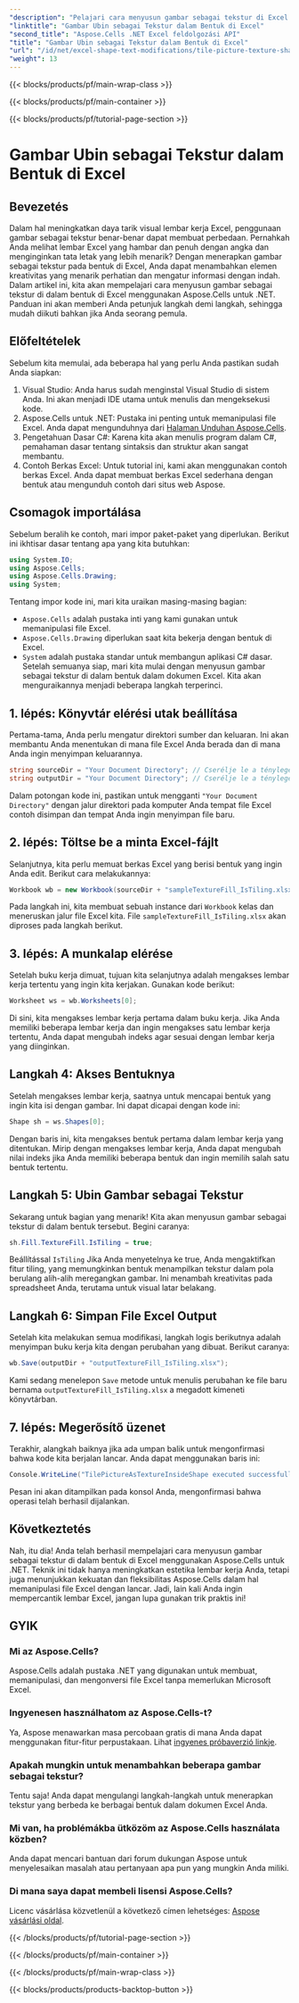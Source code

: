 ```yaml
---
"description": "Pelajari cara menyusun gambar sebagai tekstur di Excel menggunakan Aspose.Cells untuk .NET dengan tutorial langkah demi langkah yang mudah diikuti ini."
"linktitle": "Gambar Ubin sebagai Tekstur dalam Bentuk di Excel"
"second_title": "Aspose.Cells .NET Excel feldolgozási API"
"title": "Gambar Ubin sebagai Tekstur dalam Bentuk di Excel"
"url": "/id/net/excel-shape-text-modifications/tile-picture-texture-shape-excel/"
"weight": 13
---
```


{{< blocks/products/pf/main-wrap-class >}}

{{< blocks/products/pf/main-container >}}

{{< blocks/products/pf/tutorial-page-section >}}

# Gambar Ubin sebagai Tekstur dalam Bentuk di Excel

## Bevezetés
Dalam hal meningkatkan daya tarik visual lembar kerja Excel, penggunaan gambar sebagai tekstur benar-benar dapat membuat perbedaan. Pernahkah Anda melihat lembar Excel yang hambar dan penuh dengan angka dan menginginkan tata letak yang lebih menarik? Dengan menerapkan gambar sebagai tekstur pada bentuk di Excel, Anda dapat menambahkan elemen kreativitas yang menarik perhatian dan mengatur informasi dengan indah. Dalam artikel ini, kita akan mempelajari cara menyusun gambar sebagai tekstur di dalam bentuk di Excel menggunakan Aspose.Cells untuk .NET. Panduan ini akan memberi Anda petunjuk langkah demi langkah, sehingga mudah diikuti bahkan jika Anda seorang pemula.
## Előfeltételek
Sebelum kita memulai, ada beberapa hal yang perlu Anda pastikan sudah Anda siapkan:
1. Visual Studio: Anda harus sudah menginstal Visual Studio di sistem Anda. Ini akan menjadi IDE utama untuk menulis dan mengeksekusi kode.
2. Aspose.Cells untuk .NET: Pustaka ini penting untuk memanipulasi file Excel. Anda dapat mengunduhnya dari [Halaman Unduhan Aspose.Cells](https://releases.aspose.com/cells/net/).
3. Pengetahuan Dasar C#: Karena kita akan menulis program dalam C#, pemahaman dasar tentang sintaksis dan struktur akan sangat membantu.
4. Contoh Berkas Excel: Untuk tutorial ini, kami akan menggunakan contoh berkas Excel. Anda dapat membuat berkas Excel sederhana dengan bentuk atau mengunduh contoh dari situs web Aspose.
## Csomagok importálása
Sebelum beralih ke contoh, mari impor paket-paket yang diperlukan. Berikut ini ikhtisar dasar tentang apa yang kita butuhkan:
```csharp
using System.IO;
using Aspose.Cells;
using Aspose.Cells.Drawing;
using System;
```
Tentang impor kode ini, mari kita uraikan masing-masing bagian:
- `Aspose.Cells` adalah pustaka inti yang kami gunakan untuk memanipulasi file Excel.
- `Aspose.Cells.Drawing` diperlukan saat kita bekerja dengan bentuk di Excel.
- `System` adalah pustaka standar untuk membangun aplikasi C# dasar.
Setelah semuanya siap, mari kita mulai dengan menyusun gambar sebagai tekstur di dalam bentuk dalam dokumen Excel. Kita akan menguraikannya menjadi beberapa langkah terperinci.
## 1. lépés: Könyvtár elérési utak beállítása
Pertama-tama, Anda perlu mengatur direktori sumber dan keluaran. Ini akan membantu Anda menentukan di mana file Excel Anda berada dan di mana Anda ingin menyimpan keluarannya.
```csharp
string sourceDir = "Your Document Directory"; // Cserélje le a tényleges könyvtárára
string outputDir = "Your Document Directory"; // Cserélje le a tényleges könyvtárára
```
Dalam potongan kode ini, pastikan untuk mengganti `"Your Document Directory"` dengan jalur direktori pada komputer Anda tempat file Excel contoh disimpan dan tempat Anda ingin menyimpan file baru.
## 2. lépés: Töltse be a minta Excel-fájlt
Selanjutnya, kita perlu memuat berkas Excel yang berisi bentuk yang ingin Anda edit. Berikut cara melakukannya:
```csharp
Workbook wb = new Workbook(sourceDir + "sampleTextureFill_IsTiling.xlsx");
```
Pada langkah ini, kita membuat sebuah instance dari `Workbook` kelas dan meneruskan jalur file Excel kita. File `sampleTextureFill_IsTiling.xlsx` akan diproses pada langkah berikut.
## 3. lépés: A munkalap elérése
Setelah buku kerja dimuat, tujuan kita selanjutnya adalah mengakses lembar kerja tertentu yang ingin kita kerjakan. Gunakan kode berikut:
```csharp
Worksheet ws = wb.Worksheets[0];
```
Di sini, kita mengakses lembar kerja pertama dalam buku kerja. Jika Anda memiliki beberapa lembar kerja dan ingin mengakses satu lembar kerja tertentu, Anda dapat mengubah indeks agar sesuai dengan lembar kerja yang diinginkan.
## Langkah 4: Akses Bentuknya
Setelah mengakses lembar kerja, saatnya untuk mencapai bentuk yang ingin kita isi dengan gambar. Ini dapat dicapai dengan kode ini:
```csharp
Shape sh = ws.Shapes[0];
```
Dengan baris ini, kita mengakses bentuk pertama dalam lembar kerja yang ditentukan. Mirip dengan mengakses lembar kerja, Anda dapat mengubah nilai indeks jika Anda memiliki beberapa bentuk dan ingin memilih salah satu bentuk tertentu.
## Langkah 5: Ubin Gambar sebagai Tekstur
Sekarang untuk bagian yang menarik! Kita akan menyusun gambar sebagai tekstur di dalam bentuk tersebut. Begini caranya:
```csharp
sh.Fill.TextureFill.IsTiling = true;
```
Beállítással `IsTiling` Jika Anda menyetelnya ke true, Anda mengaktifkan fitur tiling, yang memungkinkan bentuk menampilkan tekstur dalam pola berulang alih-alih meregangkan gambar. Ini menambah kreativitas pada spreadsheet Anda, terutama untuk visual latar belakang.
## Langkah 6: Simpan File Excel Output
Setelah kita melakukan semua modifikasi, langkah logis berikutnya adalah menyimpan buku kerja kita dengan perubahan yang dibuat. Berikut caranya:
```csharp
wb.Save(outputDir + "outputTextureFill_IsTiling.xlsx");
```
Kami sedang menelepon `Save` metode untuk menulis perubahan ke file baru bernama `outputTextureFill_IsTiling.xlsx` a megadott kimeneti könyvtárban.
## 7. lépés: Megerősítő üzenet
Terakhir, alangkah baiknya jika ada umpan balik untuk mengonfirmasi bahwa kode kita berjalan lancar. Anda dapat menggunakan baris ini:
```csharp
Console.WriteLine("TilePictureAsTextureInsideShape executed successfully.\r\n");
```
Pesan ini akan ditampilkan pada konsol Anda, mengonfirmasi bahwa operasi telah berhasil dijalankan.
## Következtetés
Nah, itu dia! Anda telah berhasil mempelajari cara menyusun gambar sebagai tekstur di dalam bentuk di Excel menggunakan Aspose.Cells untuk .NET. Teknik ini tidak hanya meningkatkan estetika lembar kerja Anda, tetapi juga menunjukkan kekuatan dan fleksibilitas Aspose.Cells dalam hal memanipulasi file Excel dengan lancar. Jadi, lain kali Anda ingin mempercantik lembar Excel, jangan lupa gunakan trik praktis ini! 
## GYIK
### Mi az Aspose.Cells?
Aspose.Cells adalah pustaka .NET yang digunakan untuk membuat, memanipulasi, dan mengonversi file Excel tanpa memerlukan Microsoft Excel.
### Ingyenesen használhatom az Aspose.Cells-t?
Ya, Aspose menawarkan masa percobaan gratis di mana Anda dapat menggunakan fitur-fitur perpustakaan. Lihat [ingyenes próbaverzió linkje](https://releases.aspose.com/).
### Apakah mungkin untuk menambahkan beberapa gambar sebagai tekstur?
Tentu saja! Anda dapat mengulangi langkah-langkah untuk menerapkan tekstur yang berbeda ke berbagai bentuk dalam dokumen Excel Anda.
### Mi van, ha problémákba ütközöm az Aspose.Cells használata közben?
Anda dapat mencari bantuan dari forum dukungan Aspose untuk menyelesaikan masalah atau pertanyaan apa pun yang mungkin Anda miliki.
### Di mana saya dapat membeli lisensi Aspose.Cells?
Licenc vásárlása közvetlenül a következő címen lehetséges: [Aspose vásárlási oldal](https://purchase.aspose.com/buy).

{{< /blocks/products/pf/tutorial-page-section >}}

{{< /blocks/products/pf/main-container >}}

{{< /blocks/products/pf/main-wrap-class >}}

{{< blocks/products/products-backtop-button >}}